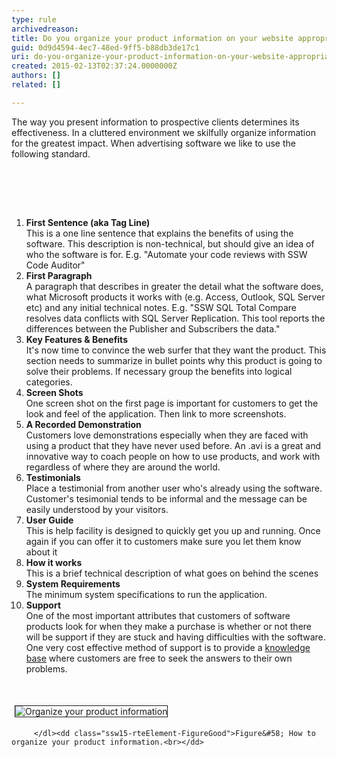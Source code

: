 ```yaml
---
type: rule
archivedreason: 
title: Do you organize your product information on your website appropriately?
guid: 0d9d4594-4ec7-48ed-9ff5-b88db3de17c1
uri: do-you-organize-your-product-information-on-your-website-appropriately
created: 2015-02-13T02:37:24.0000000Z
authors: []
related: []

---
```



<p>The way you present information to prospective clients determines its effectiveness.
       In a cluttered environment we skilfully organize information for the greatest impact.
       When advertising software we like to use the following standard.</p>
<br><excerpt class='endintro'></excerpt><br>
<p>​</p><ol><li><strong>First Sentence (aka Tag Line)</strong>
        <br>
        This is a one line sentence that explains the benefits of using the software. This
        description is non-technical, but should give an idea of who the software is for.
        E.g. &quot;Automate your code reviews with SSW Code Auditor&quot;</li><li><strong>First Paragraph</strong>
        <br>
        A paragraph that describes in greater the detail what the software does, what Microsoft
        products it works with (e.g. Access, Outlook, SQL Server etc) and any initial technical
        notes. E.g. &quot;SSW SQL Total Compare resolves data conflicts with SQL Server Replication.
        This tool reports the differences between the Publisher and Subscribers the data.&quot;</li><li><strong>Key Features &amp; Benefits</strong>
        <br>
        It's now time to convince the web surfer that they want the product. This section
        needs to summarize in bullet points why this product is going to solve their problems.
        If necessary group the benefits into logical categories.</li><li><strong>Screen Shots</strong>
        <br>
        One screen shot on the first page is important for customers to 
get the look and feel of the application. Then link to more screenshots.</li><li><strong>A Recorded Demonstration</strong><br>
        Customers love demonstrations especially when they are faced with using a product
        that they have never used before. An .avi is a great and innovative way to coach
        people on how to use products, and work with regardless of where they are around the
        world.</li><li><strong>Testimonials</strong><br>
        Place a testimonial from another user who's already using the software. Customer's tesimonial tends
        to be informal and the message can be easily understood by your visitors.</li><li><strong>User Guide</strong>
        <br>
        This is help facility is designed to quickly get you up and running. Once again
        if you can offer it to customers make sure you let them know about it</li><li><strong>How it works</strong>
        <br>
        This is a brief technical description of what goes on behind the scenes</li><li><strong>System Requirements</strong><br>
        The minimum system specifications to run the application.</li><li><strong>Support</strong><br>
        One of the most important attributes that customers of software products look for
        when they make a purchase is whether or not there will be support if they are stuck
        and having difficulties with the software. One very cost effective method of support
        is to provide a <a href="http&#58;//www.ssw.com.au/ssw/KB/KBSearch.aspx">knowledge base</a> where customers are free to seek the answers to their
        own problems.</li></ol><p><br></p><dl class="ssw15-rteElement-ImageArea"><img border="1" alt="Organize your product information" src="http&#58;//www.ssw.com.au/ssw/Standards/Rules/Images/ScreenCodeAuditor.jpg" style="margin&#58;5px;" />
        
       
       
        
         </dl><dd class="ssw15-rteElement-FigureGood">Figure&#58; How to organize your product information.<br></dd>


